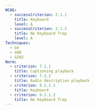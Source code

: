 ```yaml
---
WCAG:
  - successCriterion: 2.1.1
    title: Keyboard
    level: A
  - successCriterion: 2.1.2
    title: No Keyboard Trap
    level: A
Techniques:
  - G4
  - G90
  - G202
Norm:
  - criterion: 7.1.1
    title: Captioning playback
  - criterion: 7.2.1
    title: Audio description playback
  - criterion: 9.2.1.1
    title: Keyboard
  - criterion: 9.2.1.2
    title: No Keyboard Trap
---
```

